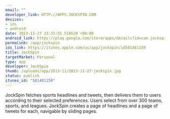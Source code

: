 ```yaml
--- 
email: ""
developer_link: HTTP://APPS.JOCKSPIN.COM
devices: 
- ios
- android
date: 2013-11-27 23:31:55.518520 +00:00
android_link: https://play.google.com/store/apps/details?id=com.jockspin.jockspin&hl=en
permalink: /app/jockspin
ios_link: https://itunes.apple.com/us/app/jockspin/id581481150
title: JockSpin
targetMarket: Personal
type: app
developer: JockSpin
thumb: /uploads/app/2013-11/2013-11-27-jockspin.jpg
status: publish
itunes_id: "581481150"
---
```


JockSpin fetches sports headlines and tweets, then delivers them to users according to their selected preferences.  Users select from over 300 teams, sports, and leagues.  JockSpin creates a page of headlines and a page of tweets for each, navigable by sliding pages.

